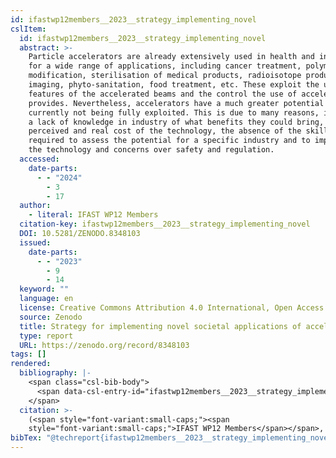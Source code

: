```yaml
---
id: ifastwp12members__2023__strategy_implementing_novel
cslItem:
  id: ifastwp12members__2023__strategy_implementing_novel
  abstract: >-
    Particle accelerators are already extensively used in health and industry
    for a wide range of applications, including cancer treatment, polymer
    modification, sterilisation of medical products, radioisotope production,
    imaging, phyto-sanitation, food treatment, etc. These exploit the unique
    features of the accelerated beams and the control the use of accelerators
    provides. Nevertheless, accelerators have a much greater potential which is
    currently not being fully exploited. This is due to many reasons, including
    a lack of knowledge in industry of what benefits they could bring, the
    perceived and real cost of the technology, the absence of the skills
    required to assess the potential for a specific industry and to implement
    the technology and concerns over safety and regulation.
  accessed:
    date-parts:
      - - "2024"
        - 3
        - 17
  author:
    - literal: IFAST WP12 Members
  citation-key: ifastwp12members__2023__strategy_implementing_novel
  DOI: 10.5281/ZENODO.8348103
  issued:
    date-parts:
      - - "2023"
        - 9
        - 14
  keyword: ""
  language: en
  license: Creative Commons Attribution 4.0 International, Open Access
  source: Zenodo
  title: Strategy for implementing novel societal applications of accelerators
  type: report
  URL: https://zenodo.org/record/8348103
tags: []
rendered:
  bibliography: |-
    <span class="csl-bib-body">
      <span data-csl-entry-id="ifastwp12members__2023__strategy_implementing_novel" class="csl-entry"><span class='author-bib'>IFAST WP12 Members</span>. <span class='date-bib'>(2023)</span>. <span class='title'><i><b><span style="font-style:normal;">Strategy for implementing novel societal applications of accelerators</span></b></i></span>. <span class='URL'><a href='https://doi.org/10.5281/ZENODO.8348103'>LINK</a></span></span>
    </span>
  citation: >-
    (<span style="font-variant:small-caps;"><span
    style="font-variant:small-caps;">IFAST WP12 Members</span></span>, 2023)
bibTex: "@techreport{ifastwp12members__2023__strategy_implementing_novel,\n\tnote = {[Online; accessed 2024-03-17]},\n\tauthor = {{IFAST WP12 Members}},\n\tdoi = {10.5281/ZENODO.8348103},\n\tyear = {2023},\n\tmonth = {sep 14},\n\ttitle = {Strategy for implementing novel societal applications of accelerators},\n\turl = {https://zenodo.org/record/8348103},\n\thowpublished = {https://zenodo.org/record/8348103},\n}\n\n"
---
```

